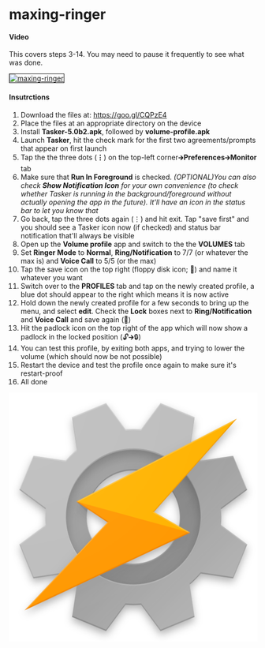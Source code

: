 # maxing-ringer

#### Video

This covers steps 3-14. You may need to pause it frequently to see what was done.

<a href="http://www.youtube.com/watch?feature=player_embedded&v=5YNqA8xSYPM
" target="_blank"><img src="http://img.youtube.com/vi/5YNqA8xSYPM/0.jpg" 
alt="maxing-ringer" width="240" height="180" border="1" /></a>


#### Insutrctions

1. Download the files at: https://goo.gl/CQPzE4
2. Place the files at an appropriate directory on the device
3. Install **Tasker-5.0b2.apk**, followed by **volume-profile.apk**
4. Launch **Tasker**, hit the check mark for the first two agreements/prompts that appear on first launch
5. Tap the the three dots (**⋮**) on the top-left corner🡲**Preferences**🡲**Monitor** tab
6. Make sure that **Run In Foreground** is checked. *(OPTIONAL)You can also check **Show Notification Icon** for your own convenience (to check whether Tasker is running in the background/foreground without actually opening the app in the future). It'll have an icon in the status bar to let you know that*
7. Go back, tap the three dots again (⋮) and hit exit. Tap "save first" and you should see a Tasker icon now (if checked) and status bar notification that'll always be visible
8. Open up the **Volume profile** app and switch to the the **VOLUMES** tab
9. Set **Ringer Mode** to **Normal**, **Ring/Notification** to 7/7 (or whatever the max is) and **Voice Call** to 5/5 (or the max)
10. Tap the save icon on the top right (floppy disk icon; 💾) and name it whatever you want
11. Switch over to the **PROFILES** tab and tap on the newly created profile, a blue dot should appear to the right which means it is now active
12. Hold down the newly created profile for a few seconds to bring up the menu, and select **edit**. Check the **Lock** boxes next to **Ring/Notification** and **Voice Call** and save again (💾)
13. Hit the padlock icon on the top right of the app which will now show a padlock in the locked position (🔓🡲🔒)
14. You can test this profile, by exiting both apps, and trying to lower the volume (which should now be not possible)
15. Restart the device and test the profile once again to make sure it's restart-proof
16. All done

![Tasker](/images/tasker.png)
